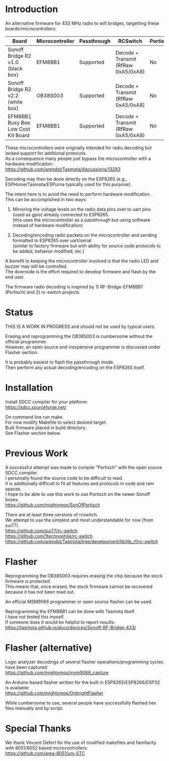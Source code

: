 # Introduction

An alternative firmware for 433 MHz radio to wifi bridges, targetting these boards/microcontrollers:  

| Board | Microcontroller | Passthrough |  RCSwitch | Portisch | Notes |
| ------------- | ------------- | ------------- | ------------- | ------------- | ------------- |
| Sonoff Bridge R2 v1.0 (black box) | EFM8BB1 | Supported | Decode + Transmit (RfRaw 0xA5/0xA8) | No | Untested, should work similar to Busy Bee board |
| Sonoff Bridge R2 v2.2 (white box) | OB38S003 | Supported | Decode + Transmit (RfRaw 0xA5/0xA8) | No | Requires reprogramming with official/open source flasher |
| EFM8BB1 Busy Bee Low Cost Kit Board | EFM8BB1 | Supported | Decode + Transmit (RfRaw 0xA5/0xA8) | No | Requires external receiver and/or transmitter |

These microcontrollers were originally intended for radio decoding but lacked support for additional protocols.  
As a consequence many people just bypass the microcontroller with a hardware modification:  
https://github.com/arendst/Tasmota/discussions/13283  

Decoding may then be done directly on the ESP8265 (e.g., ESPHome/Tasmota/ESPurna typically used for this purpose).  


The intent here is to avoid the need to perform hardware modification.  
This can be accomplished in two ways:  

1) Mirroring the voltage levels on the radio data pins over to uart pins (used as gpio) already connected to ESP8265.  
   (this uses the microcontroller as a passthrough but using software instead of hardware modification)  
   
2) Decoding/encoding radio packets on the microcontroller and sending formatted to ESP8265 over uart/serial  
   (similar to factory firmware but with ability for source code protocols to be added, behavior modified, etc.)  
   
A benefit to keeping the microcontroller involved is that the radio LED and buzzer may still be controlled.  
The downside is the effort required to develop firmware and flash by the end user.  

The firmware radio decoding is inspired by 1) RF-Bridge-EFM8BB1 (Portisch) and 2) rc-switch projects.  

# Status
THIS IS A WORK IN PROGRESS and should not be used by typical users.  

Erasing and reprogramming the OB38S003 is cumbersome without the official programmer.  
However, an open source and inexpensive programmer is discussed under Flasher section.  

It is probably easiest to flash the passthrough mode.  
Then perform any actual decoding/encoding on the ESP8265 itself.  

# Installation
Install SDCC compiler for your platform:  
https://sdcc.sourceforge.net/  

On command line run make.  
For now modify Makefile to select desired target.  
Built firmware placed in build directory.  
See Flasher section below.  

# Previous Work

A successful attempt was made to compile "Portisch" with the open source SDCC compiler.  
I personally found the source code to be difficult to read.  
It is additionally difficult to fit all features and protocols in code and ram spaces.  
I hope to be able to use this work to use Portisch on the newer Sonoff boxes.  
https://github.com/mightymos/SonOfPortisch

There are at least three versions of rcswitch.  
We attempt to use the simplest and most understandable for now (from sui77).  
https://github.com/sui77/rc-switch  
https://github.com/1technophile/rc-switch  
https://github.com/arendst/Tasmota/tree/development/lib/lib_rf/rc-switch  
 

# Flasher
Reprogramming the OB38S003 requires erasing the chip because the stock firmware is protected.  
This means that, once erased, the stock firmware cannot be recovered because it has not been read out.  

An official MSM9066 programmer or open source flasher can be used.  

Reprogramming the EFM8BB1 can be done with Tasmota itself.  
I have not tested this myself.  
If someone does it would be helpful to report results:  
https://tasmota.github.io/docs/devices/Sonoff-RF-Bridge-433/


# Flasher (alternative)
Logic analyzer decodings of several flasher operations/programming cycles have been captured:  
https://github.com/mightymos/msm9066_capture  

An Arduino based flasher written for the built in ESP8265/ESP8266/ESP32 is available:  
https://github.com/mightymos/OnbrightFlasher

While cumbersome to use, several people have successfully flashed hex files manually and by script.  

# Special Thanks
We thank Vincent Defert for the use of modified makefiles and familiarity with 8051/8052 based microcontrollers:  
https://github.com/area-8051/uni-STC
